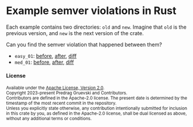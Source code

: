 # Example semver violations in Rust

Each example contains two directories: `old` and `new`. Imagine that `old` is the previous version,
and `new` is the next version of the crate.

Can you find the semver violation that happened between them?
- `easy_01`: [before](https://github.com/obi1kenobi/semver-examples/blob/main/easy_01/old/src/lib.rs), [after](https://github.com/obi1kenobi/semver-examples/blob/main/easy_01/new/src/lib.rs), [diff](https://github.com/obi1kenobi/semver-examples/compare/easy_01)
- `med_01`: [before](https://github.com/obi1kenobi/semver-examples/blob/main/med_01/old/src/lib.rs), [after](https://github.com/obi1kenobi/semver-examples/blob/main/med_01/new/src/lib.rs), [diff](https://github.com/obi1kenobi/semver-examples/compare/med_01)

#### License

<sup>
Available under the <a href="LICENSE-APACHE">Apache License, Version
2.0</a>.
</sup>

<br>

<sup>
Copyright 2023-present Predrag Gruevski and Contributors.
</sup>

<br>

<sub>
Contributors are defined in the Apache-2.0 license.
The present date is determined by the timestamp of the most recent commit in the repository.
</sub>

<br>

<sub>
Unless you explicitly state otherwise, any contribution intentionally submitted
for inclusion in this crate by you, as defined in the Apache-2.0 license, shall
be dual licensed as above, without any additional terms or conditions.
</sub>
